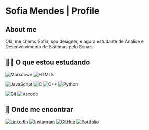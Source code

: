 
# **Sofia Mendes** | Profile

## About me 
Olá, me chamo Sofia, sou designer, e agora estudante de Analise e Desenvolvimento de Sistemas pelo Senac.
## 👩‍💻 O que estou estudando
![Markdown](https://img.shields.io/badge/Markdown-000?style=for-the-badge&logo=markdown)            ![HTML5](https://img.shields.io/badge/HTML5-E34F26?style=for-the-badge&logo=html5&logoColor=white)

![JavaScript](https://img.shields.io/badge/JavaScript-F7DF1E?style=for-the-badge&logo=javascript&logoColor=black) ![C](https://img.shields.io/badge/C-00599C?style=for-the-badge&logo=c&logoColor=white) ![C++](https://img.shields.io/badge/C%2B%2B-00599C?style=for-the-badge&logo=c%2B%2B&logoColor=white)  ![Python](https://img.shields.io/badge/python-3670A0?style=for-the-badge&logo=python&logoColor=ffdd54)

![Git](https://img.shields.io/badge/GIT-E44C30?style=for-the-badge&logo=git&logoColor=white) ![Vscode](https://img.shields.io/badge/Vscode-007ACC?style=for-the-badge&logo=visual-studio-code&logoColor=white)

## 📌 Onde me encontrar 
[![LinkedIn](https://img.shields.io/badge/LinkedIn-0077B5?style=for-the-badge&logo=linkedin&logoColor=white)](https://www.linkedin.com/in/sofia-mendes-amorim-5a948014a/) [![Instagram](https://img.shields.io/badge/-Instagram-%23E4405F?style=for-the-badge&logo=instagram&logoColor=white)](https://www.instagram.com/sm.amorim99/) [![GitHub](https://img.shields.io/badge/GitHub-100000?style=for-the-badge&logo=github&logoColor=white)](https://github.com/smamorim99) [![Portfolio](https://img.shields.io/badge/Portfolio-FF5722?style=for-the-badge&logo=todoist&logoColor=white)](https://sofiamendezamorim99.myportfolio.com/)


<!---
smamorim99/smamorim99 is a ✨ special ✨ repository because its `README.md` (this file) appears on your GitHub profile.
You can click the Preview link to take a look at your changes.
--->
